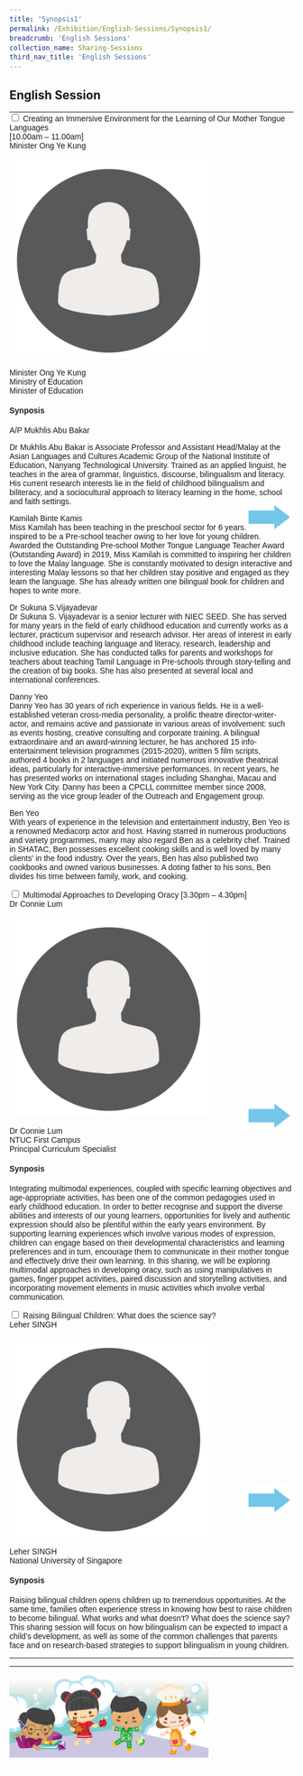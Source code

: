 ```yaml
---
title: 'Synopsis1'
permalink: /Exhibition/English-Sessions/Synopsis1/
breadcrumb: 'English Sessions'
collection_name: Sharing-Sessions
third_nav_title: 'English Sessions'
---
```

## 	English Session
<html>
<head>
<style>
 table {
  font-family: arial, sans-serif;
  border-collapse: collapse;
  width: 100%;
}

td, th {
  border: 1px solid #dddddd;
  text-align: left;
  padding: 8px;
}

 div.btntop {
 position:fixed;
 float:right;
 bottom:20px;
 right:80px;
 z-index:99;
 boder:none;
 background-color:#4169e1;
 cursor:pointer;
 padding:15px;
  boder-radius:4px;
  color:white;
  font-weight:600;
    }
.hl{
    display: inline-block;
    padding: 12px 20px;
    text-align: center;
    text-decoration: none;
    color: #fff;
    background-color: #4372d6;
    border-radius: 6px;
    outline: 0;
    cursor: pointer;
    margin-right: 10px;
    margin-bottom: 7px;
    width: 120px;
}
  .tbl{
    border:0 none;
    padding:0; 
    margin:0;
    border-collapse: collapse;
}
  .tbl a {
    position:absolute;
    margin-left: -80px;
}
img {
height:auto;
max-width:70%;
}
</style>
</head>
  <body>  
<table class="tbl">
<tr>
<td style="border:0 none;padding: 0; margin:0;">
<div class="atab" >
      <input id="tab-1" type="checkbox" name="tab">
      <label for="tab-1" class="lbeng">Creating an Immersive Environment for the Learning of Our Mother Tongue Languages  <br/> [10.00am – 11.00am] <br/> Minister Ong Ye Kung
</label>
      <div class="tab-content"><br/>
  <div class="row">
 <div class="column">
<img src="images/cropped-person-icon-8-2.png" style="width:100%">
   </div>
   <p> Minister Ong Ye Kung
  <br/> Ministry of Education<br/>
   Minister of Education</p>
   </div>
  <h4> Synposis</h4>
       
  <p>A/P Mukhlis Abu Bakar <br/>

 Dr Mukhlis Abu Bakar is Associate Professor and Assistant Head/Malay at the Asian Languages and Cultures Academic Group of the National Institute of Education, Nanyang Technological University. Trained as an applied linguist, he teaches in the area of grammar, linguistics, discourse, bilingualism and literacy. His current research interests lie in the field of childhood bilingualism and biliteracy, and a sociocultural approach to literacy learning in the home, school and faith settings.
</p>
<p>Kamilah Binte Kamis <br/>
 Miss Kamilah has been teaching in the preschool sector for 6 years. She was inspired to be a Pre-school teacher owing to her love for young children. Awarded the Outstanding Pre-school Mother Tongue Language Teacher Award (Outstanding Award) in 2019, Miss Kamilah is committed to inspiring her children to love the Malay language. She is constantly motivated to design interactive and interesting Malay lessons so that her children stay positive and engaged as they learn the language. She has already written one bilingual book for children and hopes to write more.
</p>
<p>Dr Sukuna S.Vijayadevar <br/>
Dr Sukuna S. Vijayadevar is a senior lecturer with NIEC SEED. She has served for many years in the field of early childhood education and currently works as a lecturer, practicum supervisor and research advisor. Her areas of interest in early childhood include teaching language and literacy, research, leadership and inclusive education. She has conducted talks for parents and workshops for teachers about teaching Tamil Language in Pre-schools through story-telling and the creation of big books. She has also presented at several local and international conferences.
</p>
<p>Danny Yeo
<br/>Danny Yeo has 30 years of rich experience in various fields. He is a well-established veteran cross-media personality, a prolific theatre director-writer-actor, and remains active and passionate in various areas of involvement: such as events hosting, creative consulting and corporate training. A bilingual extraordinaire and an award-winning lecturer, he has anchored 15 info-entertainment television programmes (2015-2020), written 5 film scripts, authored 4 books in 2 languages and initiated numerous innovative theatrical ideas, particularly for interactive-immersive performances. In recent years, he has presented works on international stages including Shanghai, Macau and New York City. Danny has been a CPCLL committee member since 2008, serving as the vice group leader of the Outreach and Engagement group.
</p>
<p>Ben Yeo <br/>
With years of experience in the television and entertainment industry, Ben Yeo is a renowned Mediacorp actor and host. Having starred in numerous productions and variety programmes, many may also regard Ben as a celebrity chef. Trained in SHATAC, Ben possesses excellent cooking skills and is well loved by many clients’ in the food industry. Over the years, Ben has also published two cookbooks and owned various businesses. A doting father to his sons, Ben divides his time between family, work, and cooking.
<br/></p>
 </div></div></td>
<td style="border:0 none;padding: 0; margin:0;">
  <a href="/test/EL-video-Ong/"><img class="btnImg" src="/images/arrowEng.png"></a>
</td>
</tr>
<tr>
<td style="border:0 none;padding: 0; margin:0;">
<div class="atab">
      <input id="tab-2" type="checkbox" name="tab">
      <label class="lbeng" for="tab-2">Multimodal Approaches to Developing Oracy [3.30pm – 4.30pm]  <br/> Dr Connie Lum
</label>
      <div class="tab-content">      
       <br/>
  <div class="row">
 <div class="column">
<img src="images/cropped-person-icon-8-2.png" style="width:100%">
   </div>
   <p> Dr Connie Lum
 <br/> NTUC First Campus
<br/>
 Principal Curriculum Specialist
</p>
   </div>
  <h4> Synposis</h4>  
       <p>Integrating multimodal experiences, coupled with specific learning objectives and age-appropriate activities, has been one of the common pedagogies used in early childhood education. In order to better recognise and support the diverse abilities and interests of our young learners, opportunities for lively and authentic expression should also be plentiful within the early years environment.  By supporting learning experiences which involve various modes of expression, children can engage based on their developmental characteristics and learning preferences and in turn, encourage them to communicate in their mother tongue and effectively drive their own learning.  In this sharing, we will be exploring multimodal approaches in developing oracy, such as using manipulatives in games, finger puppet activities, paired discussion and storytelling activities, and incorporating movement elements in music activities which involve verbal communication.
        
</p>  
</div></div>
</td>
<td style="border:0 none;padding: 0; margin:0;">
  <a href="/test/EL-video-Connie/"><div ><img src="/images/arrowEng.png"></div></a>
</td>
</tr>
<tr>
<td style="border:0 none;padding: 0; margin:0;">
<div class="atab">
      <input id="tab-3" type="checkbox" name="tab">
      <label for="tab-3" class="lbeng">Raising Bilingual Children: What does the science say? 
 <br/> Leher SINGH

</label>
      <div class="tab-content">      
       <br/>
  <div class="row">
 <div class="column">
<img src="images/cropped-person-icon-8-2.png" style="width:100%">
   </div>
   <p> Leher SINGH
    <br/> National University of Singapore
</p>
   </div>
  <h4> Synposis</h4>  
 <p>Raising bilingual children opens children up to tremendous opportunities. At the same time, families often experience stress in knowing how best to raise children to become bilingual. What works and what doesn't? What does the science say? This sharing session will focus on how bilingualism can be expected to impact a child’s development, as well as some of the common challenges that parents face and on research-based strategies to support bilingualism in young children.
</p>
 </div></div>
</td>
<td style="border:0 none;padding: 0; margin:0;">
  <a href="/test/EL-video-Leher/"><div><img src="/images/arrowEng.png"></div></a>
</td>
</tr>
</table>
  <hr/>
  <div class="Image">
  <img src="images/footerBanner.png" width="1000" height="300">
  </div>
<div class="btntop"><a href="#top" style="text-decoration:none;"><span style="color:white"><b>Top</b></span></a></div>

